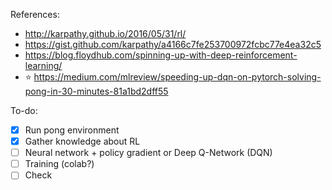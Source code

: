 References:
- http://karpathy.github.io/2016/05/31/rl/
- https://gist.github.com/karpathy/a4166c7fe253700972fcbc77e4ea32c5
- https://blog.floydhub.com/spinning-up-with-deep-reinforcement-learning/
- :star: https://medium.com/mlreview/speeding-up-dqn-on-pytorch-solving-pong-in-30-minutes-81a1bd2dff55

To-do:
- [x] Run pong environment
- [x] Gather knowledge about RL
- [ ] Neural network + policy gradient or Deep Q-Network (DQN)
- [ ] Training (colab?)
- [ ] Check
